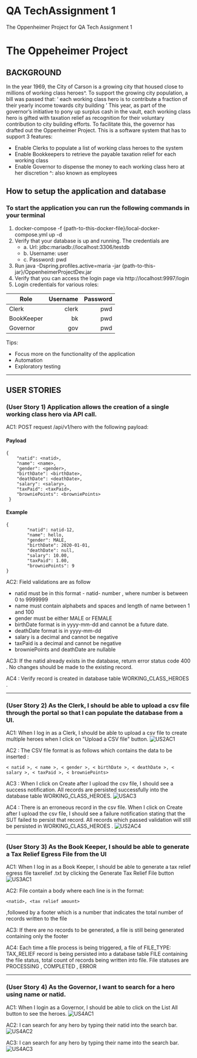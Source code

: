 # QA TechAssignment 1
The Oppenheimer Project for QA Tech Assignment 1

# The Oppeheimer Project
## BACKGROUND
In the year 1969, the City of Carson is a growing city that housed close to
millions of working class heroes^. To support the growing city population, a
bill was passed that:
‘ each working class hero is to contribute a fraction of their yearly
income towards city building ’
This year, as part of the governor’s initiative to pony up surplus cash in
the vault, each working class hero is gifted with taxation relief as
recognition for their voluntary contribution to city building efforts.
To facilitate this, the governor has drafted out the Oppenheimer Project.
This is a software system that has to support 3 features:
- Enable Clerks to populate a list of working class heroes to the system
- Enable Bookkeepers to retrieve the payable taxation relief for each
working class
- Enable Governor to dispense the money to each working class hero at her
discretion
^: also known as employees

## How to setup the application and database
### To start the application you can run the following commands in your terminal

1. docker-compose -f {path-to-this-docker-file}/local-docker-compose.yml up -d
2. Verify that your database is up and running. The credentials are
   - a. Url: jdbc:mariadb://localhost:3306/testdb
   - b. Username: user
   - c. Password: pwd
3. Run java -Dspring.profiles.active=maria -jar
{path-to-this-jar}/OppenheimerProjectDev.jar
4. Verify that you can access the login page via http://localhost:9997/login
5. Login credentials for various roles:

| Role       | Username | Password |
|------------|---------:|---------:|
| Clerk      | clerk    | pwd      |
| BookKeeper | bk       | pwd      |
| Governor   | gov      | pwd      |

Tips:
- Focus more on the functionality of the application
- Automation
- Exploratory testing

-------

## USER STORIES
### (User Story 1) Application allows the creation of a single working class hero via API call.

AC1: POST request /api/v1/hero with the following payload:
#### Payload 
``` 
{
    "natid": <natid>,
    "name": <name>,
    "gender": <gender>,
    "birthDate": <birthDate>,
    "deathDate": <deathDate>,
    "salary": <salary>,
    "taxPaid": <taxPaid>,
    "browniePoints": <browniePoints>
 } 
``` 
#### Example
``` 
{
        "natid": natid-12,
        "name": hello,
        "gender": MALE,
        "birthDate": 2020-01-01,
        "deathDate": null,
        "salary": 10.00,
        "taxPaid": 1.00,
        "browniePoints": 9
} 
```

AC2: Field validations are as follow
- natid must be in this format - natid- number , where number is between 0 to
9999999
- name must contain alphabets and spaces and length of name between 1 and 100
- gender must be either MALE or FEMALE
- birthDate format is in yyyy-mm-dd and cannot be a future date.
- deathDate format is in yyyy-mm-dd
- salary is a decimal and cannot be negative
- taxPaid is a decimal and cannot be negative
- browniePoints and deathDate are nullable

AC3: If the natid already exists in the database, return error status code 400 . No changes
should be made to the existing record.

AC4 : Verify record is created in database table WORKING_CLASS_HEROES .

-------


### (User Story 2) As the Clerk, I should be able to upload a csv file through the portal so that I can populate the database from a UI.

AC1: When I Iog in as a Clerk, I should be able to upload a csv file to create multiple heroes
when I click on "Upload a CSV file" button.
![US2AC1](https://github.com/KitkatRed/QA-TechAssignment-1/blob/main/images/US2_AC1.png)

AC2 : The CSV file format is as follows which contains the data to be inserted :
```
< natid >, < name >, < gender >, < birthDate >, < deathDate >, < salary >, < taxPaid >, < browniePoints>
```

AC3 : When I click on Create after I upload the csv file, I should see a success notification.
All records are persisted successfully into the database table WORKING_CLASS_HEROES.
![USAC3](https://github.com/KitkatRed/QA-TechAssignment-1/blob/main/images/US2_AC3.png)

AC4 : There is an erroneous record in the csv file. When I click on Create after I upload the
csv file, I should see a failure notification stating that the SUT failed to persist that record. All
records which passed validation will still be persisted in WORKING_CLASS_HEROES .
![US2AC4](https://github.com/KitkatRed/QA-TechAssignment-1/blob/main/images/US2_AC4.png)


-------

### (User Story 3) As the Book Keeper, I should be able to generate a Tax Relief Egress File from the UI

AC1: When I Iog in as a Book Keeper, I should be able to generate a tax relief egress file
taxrelief .txt by clicking the Generate Tax Relief File button
![US3AC1](https://github.com/KitkatRed/QA-TechAssignment-1/blob/main/images/US3_AC1.png)

AC2: File contain a body where each line is in the format: 
```
<natid>, <tax relief amount>
```
,followed by a footer which is a number that indicates the total number of records written to the
file

AC3: If there are no records to be generated, a file is still being generated containing only the
footer

AC4: Each time a file process is being triggered, a file of FILE_TYPE: TAX_RELIEF record
is being persisted into a database table FILE containing the file status, total count of records
being written into file. File statuses are PROCESSING , COMPLETED , ERROR


-------


### (User Story 4) As the Governor, I want to search for a hero using name or natid.

AC1: When I login as a Governor, I should be able to click on the List All button to
see the heroes.
![US4AC1](https://github.com/KitkatRed/QA-TechAssignment-1/blob/main/images/US4_AC1.png)

AC2: I can search for any hero by typing their natid into the search bar.
![US4AC2](https://github.com/KitkatRed/QA-TechAssignment-1/blob/main/images/US4_AC2.png)

AC3: I can search for any hero by typing their name into the search bar.
![US4AC3](https://github.com/KitkatRed/QA-TechAssignment-1/blob/main/images/US4_AC3.png)